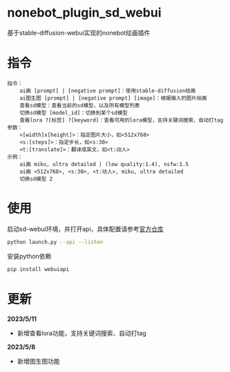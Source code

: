 # nonebot_plugin_sd_webui

基于stable-diffusion-webui实现的nonebot绘画插件

# 指令

```
指令：
    ai画 [prompt] | [negative prompt]：使用stable-diffusion绘画
    ai图生图 [prompt] | [negative prompt] [image]：根据输入的图片绘画
    查看sd模型：查看当前的sd模型，以及所有模型列表
    切换sd模型 [model_id]：切换到某个sd模型
    查看lora ?[标签] ?[keyword]：查看可用的lora模型，支持关键词搜索、自动打tag
参数：
    <[width]x[height]>：指定图片大小，如<512x768>
    <s:[steps]>：指定步长，如<s:30>
    <t:[translate]>：翻译成英文，如<t:动人>
示例：
    ai画 miku, ultra detailed | (low quality:1.4), nsfw:1.5
    ai画 <512x768>, <s:30>, <t:动人>, miku, ultra detailed
    切换sd模型 2
```
# 使用


启动sd-webui环境，并打开api，具体配置请参考[官方仓库](https://github.com/AUTOMATIC1111/stable-diffusion-webui)

```bash
python launch.py --api --listen
```

安装python依赖

```bash
pip install webuiapi
```


# 更新

**2023/5/11**

- 新增查看lora功能，支持关键词搜索、自动打tag

**2023/5/8**

- 新增图生图功能